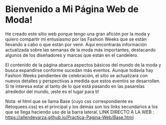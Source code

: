 # Bienvenido a Mi Página Web de Moda!

He creado este sitio web porque tengo una gran afición por la moda y quiero compartir mi entusiasmo por las Fashion Weeks que se están llevando a cabo o que están por venir. Aquí encontrarás información actualizada sobre las semanas de la moda más importantes, destacando algunos de los diseñadores y marcas que están en el candelero.

El contenido de la página abarca aspectos básicos del mundo de la moda y busca expandirse conforme sucedan más eventos. Aunque todavía hay Fashion Weeks pendientes de celebración, el sitio se actualizará con nuevos detalles y perspectivas a medida que estos eventos se desarrollen. Si te interesa estar al tanto de lo que está pasando en las pasarelas alrededor del mundo, ¡este es el lugar para ti!

Nota: el html que se llama Base (cuyo css correspondiente es Retoquees.css) es el principal y los demás son los links secundarios a los que se llega haciendo uso de la barra lateral. 
LINK DIRECTO A LA WEB : https://allendeyarza.github.io/Practica-Pagina-Web/Base.html

